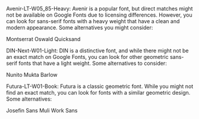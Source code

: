 Avenir-LT-W05_85-Heavy: Avenir is a popular font, but direct matches might not be available on Google Fonts due to licensing differences. However, you can look for sans-serif fonts with a heavy weight that have a clean and modern appearance. Some alternatives you might consider:

Montserrat
Oswald
Quicksand

DIN-Next-W01-Light: DIN is a distinctive font, and while there might not be an exact match on Google Fonts, you can look for other geometric sans-serif fonts that have a light weight. Some alternatives to consider:

Nunito
Mukta
Barlow

Futura-LT-W01-Book: Futura is a classic geometric font. While you might not find an exact match, you can look for fonts with a similar geometric design. Some alternatives:

Josefin Sans
Muli
Work Sans